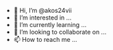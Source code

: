 - 👋 Hi, I’m @akos24vii
- 👀 I’m interested in ...
- 🌱 I’m currently learning ...
- 💞️ I’m looking to collaborate on ...
- 📫 How to reach me ...

<!---
akos24vii/akos24vii is a ✨ special ✨ repository because its `README.md` (this file) appears on your GitHub profile.
You can click the Preview link to take a look at your changes.
--->
